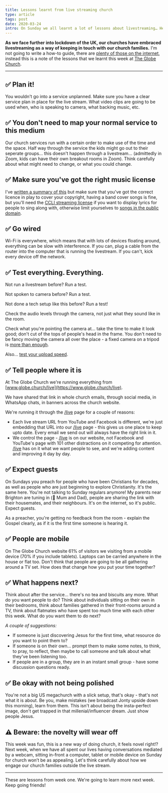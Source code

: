 ```yaml
---
title: Lessons learnt from live streaming church
type: article
tags: post
date: 2020-03-24
intro: On Sunday we all learnt a lot of lessons about livestreaming… Here are the lessons we learnt at The Globe Church.
---
```


**As we face further into lockdown of the UK, our churches have embraced livestreaming as a way of keeping in touch with our church families.** I'm not going to write a how-to guide, there are [plenty of those on the internet](https://covid.churcheshandbook.co.uk/livestreaming), instead this is a note of the lessons that we learnt this week at [The Globe Church](https://www.globe.church/live).

---

## ✅ Plan it!

You wouldn't go into a service unplanned. Make sure you have a clear service plan in place for the live stream. What video clips are going to be used when, who is speaking to camera, what backing music, etc.

## ✅ You don't need to map your normal service to this medium

Our church services run with a certain order to make use of the time and the space. Half way through the service the kids might go out to their seperate groups… this doesn't happen through a livestream… (admittedly in Zoom, kids can have their own breakout rooms in Zoom). Think carefully about what might need to change, or what you could change.

## ✅ Make sure you've got the right music license

I've [written a summary of this](/blog/2020/covid-19-live-streaming-song-licensing) but make sure that you've got the correct licence in play to cover your copyright, having a band cover songs is fine, but you'll need the [CCLI streaming license](https://uk.ccli.com/streaming/#need-to-know) if you want to display lyrics for people to sing along with, otherwise limit yourselves to [songs in the public domain](https://songselect.ccli.com/search/results?List=publicdomain).

## ✅ Go wired

Wi-Fi is everywhere, which means that with lots of devices floating around, everything can be slow with interference. If you can, plug a cable from the router into the computer that is running the livestream. If you can't, kick every device off the network.

## ✅ Test everything. Everything.

Not run a livestream before? Run a test.

Not spoken to camera before? Run a test.

Not done a tech setup like this before? Run a test!

Check the audio levels through the camera, not just what they sound like in the room.

Check what you're pointing the camera at… take the time to make it look good; don't cut of the tops of people's head in the frame. You don't need to be fancy moving the camera all over the place - a fixed camera on a tripod is [more than enough](https://www.youtube.com/watch?v=3AUGRNks8d4).

Also… [test your upload speed](https://beta.speedtest.net/).

## ✅ Tell people where it is

At The Globe Church we're running everything from [www.globe.church/live](https://www.globe.church/live).

We have shared that link in whole church emails, through social media, in WhatsApp chats, in banners across the church website.

We're running it through the [/live](https://www.globe.church/live) page for a couple of reasons:

- Each live stream URL from YouTube and Facebook is different, we're just embedding that URL into our [/live](https://www.globe.church/live) page - this gives us one place to keep upto date. Every email we send out will always have the right link in it.
- We control the page - [/live](https://www.globe.church/live) is on our website, not Facebook and YouTube's page with 101 other distractions on it competing for attention. [/live](https://www.globe.church/live) has on it what we want people to see, and we're adding content and improving it day by day.

## ✅ Expect guests

On Sundays you preach for people who have been Christians for decades, as well as people who are just beginning to explore Christianity. It's the same here. You're not talking to Sunday regulars anymore! My parents near Brighton are tuning in (👋&nbsp;Mum and&nbsp;Dad), people are sharing the link with their housemates, and their neighbours. It's on the internet, so it's public. Expect guests.

As a preacher, you're getting no feedback from the room - explain the Gospel clearly, as if it is the first time someone is hearing it.

## ✅ People are mobile

On The Globe Church website 61% of visitors we visiting from a mobile device (70% if you include tablets). Laptops can be carried anywhere in the house or flat too. Don't think that people are going to be all gathering around a TV set. How does that change how you put your time together?

## ✅ What happens next?

Think about after the service… there's no tea and biscuits any more. What do you want people to do? Think about individuals sitting on their own in their bedrooms, think about families gathered in their front-rooms around a TV, think about flatmates who have spent too much time with each other this week. What do you want them to do next?

_A couple of suggestions:_

- If someone is just discovering Jesus for the first time, what resource do you want to point them to?
- If someone is on their own… prompt them to make some notes, to think, to pray, to reflect, then maybe to call someone and talk about what they've been listening too.
- If people are in a group, they are in an instant small group - have some discussion questions ready.

## ✅ Be okay with not being polished

You're not a big US megachurch with a slick setup, that's okay - that's not what it is about. Be you, make mistakes (we broadcast Jonty upside down this morning), learn from them. This isn't about being the insta-perfect image, don't get trapped in that millenial/influencer dream. Just show people Jesus.

## ⚠️ Beware: the novelty will wear off

This week was fun, this is a new way of doing church, it feels novel right!? Next week, when we have all spent our lives having conversations mediated by a webcam, sitting in-front a computer, tablet or mobile device on Sunday for church won’t be as appealing. Let's think carefully about how we engage our church families outside the live stream.

---

These are lessons from week one. We're going to learn more next week. Keep going friends!
